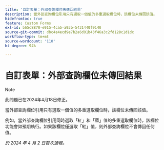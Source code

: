 ```yaml
---
title: '自訂表單：外部查詢欄位未傳回結果'
description: 當外部查詢欄位引用只有選取一個值的多重選取欄位時，該欄位未傳回該值。
hidefromtoc: true
feature: Custom Forms
exl-id: b65c8870-e915-4ca5-a93b-5431440f9140
source-git-commit: dbc4e4ecd9e7b2a6d01b43f46a3c2fd128c1d1dc
workflow-type: tm+mt
source-wordcount: '110'
ht-degree: 94%

---
```


# 自訂表單：外部查詢欄位未傳回結果

>[!NOTE]
>
>此問題已在2024年4月18日修正。

當外部查詢欄位引用只有選取一個值的多重選取欄位時，該欄位未傳回該值。

例如，當外部查詢欄位引用同時選取「紅」和「藍」值的多重選取欄位時，該欄位功能會如預期執行。如果該欄位僅選取「紅」值，則外部查詢欄位不會傳回任何值。

_於 2024 年 4 月 2 日首次通報。_

